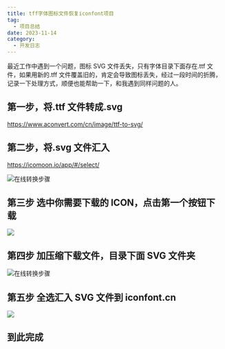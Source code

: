 ```yaml
---
title: tff字体图标文件恢复iconfont项目
tag:
  - 项目总结
date: 2023-11-14
category:
  - 开发日志
---
```


最近工作中遇到一个问题，图标 SVG 文件丢失，只有字体目录下面存在.ttf 文件，如果用新的.tff 文件覆盖旧的，肯定会导致图标丢失，经过一段时间的折腾，记录一下处理方式，顺便也能帮助一下，和我遇到同样问题的人。

## 第一步，将.ttf 文件转成.svg

https://www.aconvert.com/cn/image/ttf-to-svg/

## 第二步，将.svg 文件汇入

https://icomoon.io/app/#/select/

![在线转换步骤](https://upload-images.jianshu.io/upload_images/23720891-4061529567a928cb.png?imageMogr2/auto-orient/strip|imageView2/2/w/1200/format/webp)

## 第三步 选中你需要下载的 ICON，点击第一个按钮下载

![](https://upload-images.jianshu.io/upload_images/21347257-aecb4d05043f7cd8.png?imageMogr2/auto-orient/strip|imageView2/2/w/1200/format/webp)

## 第四步 加压缩下载文件，目录下面 SVG 文件夹

![在线转换步骤](https://upload-images.jianshu.io/upload_images/23720891-22209af48cd148b3.png?imageMogr2/auto-orient/strip|imageView2/2/w/251/format/webp)

## 第五步 全选汇入 SVG 文件到 iconfont.cn

![](https://upload-images.jianshu.io/upload_images/21347257-c131a61af413c0a8.png?imageMogr2/auto-orient/strip|imageView2/2/w/1047/format/webp)

## 到此完成
